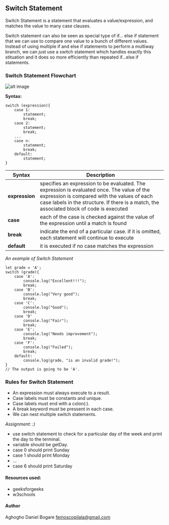 ## Switch Statement
Switch Statement is a statement that evaluates a value/expression, and matches the value to many case clauses.

Switch statement can also be seen as special type of if... else if statement that we can use to compare one value to a bunch of different values.
Instead of using multiple if and else if statements to perform a multiway branch, we can just use a switch statement which handles exactly this stituation and it does so more efficiently than repeated if...else if statements.

### Switch Statement Flowchart
![alt image](https://media.geeksforgeeks.org/wp-content/uploads/switch.png)

**Syntax:**
```
switch (expression){
    case 1:
        statement;
        break;
    case 2:
        statement;
        break;
    ...
    case n:
        statement;
        break;
    default:
        statement;
}
```
| Syntax | Description |
| ----------- | ----------|
| **expression** | specifies an expression to be evaluated. The expression is evaluated once. The value of the expression is compared with the values of each case labels in the structure. If there is a match, the associated block of code is executed |
| **case** | each of the case is checked against the value of the expression until a match is found |
| **break** | indicate the end of a particular case. if it is omitted, each statement will continue to execute |
| **default** | it is executed if no case matches the expression | 

*An example of Switch Statement*
```
let grade = 'A';
switch (grade){
    case 'A':
        console.log("Excellent!!!");
        break;
    case 'B':
        console.log("Very good");
        break;
    case 'C':
        console.log("Good");
        break;
    case 'D'
        console.log("Fair");
        break;
    case 'E':
        console.log("Needs improvement");
        break;
    case 'F':
        console.log("Failed");
        break;
    default:
        console.log(grade, "is an invalid grade!");
}
// The output is going to be 'A'.
```
### Rules for Switch Statement
- An expression must always execute to a result.
- Case labels must be constants and unique.
- Case labels must end with a colon(:).
- A break keyword must be pressent in each case.
- We can nest multiple switch statements.

*Assignment: :)*
- use switch statement to check for a particular day of the week and print the day to the terminal.
- variable should be getDay.
- case 0 should print Sunday
- case 1 should print Monday
- ...
- case 6 should print Saturday

#### Resources used:
- geeksforgeeks
- w3schools

#### Author
Aghogho Daniel Bogare <femoscopilala@gmail.com>
